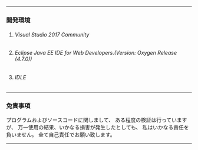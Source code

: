 - - -
### 開発環境
1. ###### Visual Studio 2017 Community
1. ###### Eclipse Java EE IDE for Web Developers.(Version: Oxygen Release (4.7.0))
2. ###### IDLE
- - -
### 免責事項

プログラムおよびソースコードに関しまして、
ある程度の検証は行っていますが、
万一使用の結果、いかなる損害が発生したとしても、
私はいかなる責任を負いません。
全て自己責任でお願い致します。

- - -
